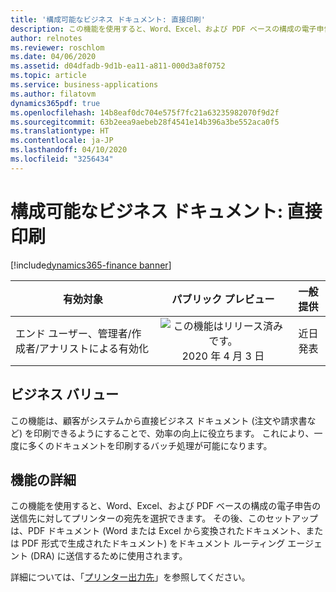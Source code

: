 ```yaml
---
title: '構成可能なビジネス ドキュメント: 直接印刷'
description: この機能を使用すると、Word、Excel、および PDF ベースの構成の電子申告の送信先に対してプリンターの宛先を選択できます。
author: relnotes
ms.reviewer: roschlom
ms.date: 04/06/2020
ms.assetid: d04dfadb-9d1b-ea11-a811-000d3a8f0752
ms.topic: article
ms.service: business-applications
ms.author: filatovm
dynamics365pdf: true
ms.openlocfilehash: 14b8eaf0dc704e575f7fc21a63235982070f9d2f
ms.sourcegitcommit: 63b2eea9aebeb28f4541e14b396a3be552aca0f5
ms.translationtype: HT
ms.contentlocale: ja-JP
ms.lasthandoff: 04/10/2020
ms.locfileid: "3256434"
---
```

# <a name="configurable-business-documents-direct-printing"></a>構成可能なビジネス ドキュメント: 直接印刷
[!include[dynamics365-finance banner](../includes/dynamics365-finance.md)]

| 有効対象    |  パブリック プレビュー | 一般提供 | 
| ---------- | :----------: |:----------: |
|エンド ユーザー、管理者/作成者/アナリストによる有効化|![この機能はリリース済みです。](/dynamics365-release-plan/media/green-checkmark.png "この機能はリリース済みです。") 2020 年 4 月 3 日| 近日発表|


## <a name="business-value"></a>ビジネス バリュー
<!-- bv start -->
この機能は、顧客がシステムから直接ビジネス ドキュメント (注文や請求書など) を印刷できるようにすることで、効率の向上に役立ちます。 これにより、一度に多くのドキュメントを印刷するバッチ処理が可能になります。
<!-- bv end -->



## <a name="feature-details"></a>機能の詳細
<!--feature detail start -->
この機能を使用すると、Word、Excel、および PDF ベースの構成の電子申告の送信先に対してプリンターの宛先を選択できます。 その後、このセットアップは、PDF ドキュメント (Word または Excel から変換されたドキュメント、または PDF 形式で生成されたドキュメント) をドキュメント ルーティング エージェント (DRA) に送信するために使用されます。

詳細については、「[プリンター出力先](https://docs.microsoft.com/dynamics365/fin-ops-core/dev-itpro/analytics/er-destination-type-print)」を参照してください。
<!--feature detail end -->









